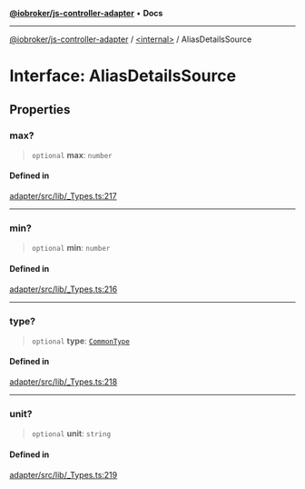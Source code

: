 [**@iobroker/js-controller-adapter**](../../README.md) • **Docs**

***

[@iobroker/js-controller-adapter](../../globals.md) / [\<internal\>](../README.md) / AliasDetailsSource

# Interface: AliasDetailsSource

## Properties

### max?

> `optional` **max**: `number`

#### Defined in

[adapter/src/lib/\_Types.ts:217](https://github.com/ioBroker/ioBroker.js-controller/blob/3f7dfd7110e5b0031cea7f51684c94438886c7d3/packages/adapter/src/lib/_Types.ts#L217)

***

### min?

> `optional` **min**: `number`

#### Defined in

[adapter/src/lib/\_Types.ts:216](https://github.com/ioBroker/ioBroker.js-controller/blob/3f7dfd7110e5b0031cea7f51684c94438886c7d3/packages/adapter/src/lib/_Types.ts#L216)

***

### type?

> `optional` **type**: [`CommonType`](../type-aliases/CommonType.md)

#### Defined in

[adapter/src/lib/\_Types.ts:218](https://github.com/ioBroker/ioBroker.js-controller/blob/3f7dfd7110e5b0031cea7f51684c94438886c7d3/packages/adapter/src/lib/_Types.ts#L218)

***

### unit?

> `optional` **unit**: `string`

#### Defined in

[adapter/src/lib/\_Types.ts:219](https://github.com/ioBroker/ioBroker.js-controller/blob/3f7dfd7110e5b0031cea7f51684c94438886c7d3/packages/adapter/src/lib/_Types.ts#L219)
